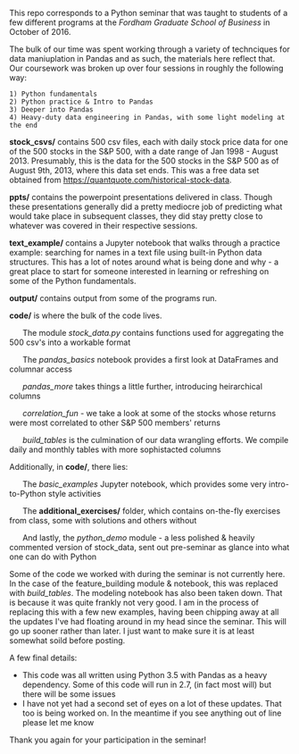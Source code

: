 This repo corresponds to a Python seminar that was taught to students of a few different programs at the *Fordham Graduate School of Business* in October of 2016. 

The bulk of our time was spent working through a variety of technciques for data maniuplation in Pandas and as such, the materials here reflect that. Our coursework was broken up over four sessions in roughly the following way:

	1) Python fundamentals
	2) Python practice & Intro to Pandas
	3) Deeper into Pandas
	4) Heavy-duty data engineering in Pandas, with some light modeling at the end

**stock_csvs/** contains 500 csv files, each with daily stock price data for one of the 500 stocks in the S&P 500, with a date range of Jan 1998 - August 2013. Presumably, this is the data for the 500 stocks in the S&P 500 as of August 9th, 2013, where this data set ends. This was a free data set obtained from https://quantquote.com/historical-stock-data.

**ppts/** contains the powerpoint presentations delivered in class. Though these presentations generally did a pretty mediocre job of predicting what would take place in subsequent classes, they did stay pretty close to whatever was covered in their respective sessions.

**text_example/** contains a Jupyter notebook that walks through a practice example: searching for names in a text file using built-in Python data structures. This has a lot of notes around what is being done and why - a great place to start for someone interested in learning or refreshing on some of the Python fundamentals. 

**output/** contains output from some of the programs run. 

**code/** is where the bulk of the code lives. 
	
&nbsp;&nbsp;&nbsp;&nbsp;&nbsp;&nbsp;The module *stock_data.py* contains functions used for aggregating the 500 csv's into a workable format
	
&nbsp;&nbsp;&nbsp;&nbsp;&nbsp;&nbsp;The *pandas_basics* notebook provides a first look at DataFrames and columnar access
	
&nbsp;&nbsp;&nbsp;&nbsp;&nbsp;&nbsp;*pandas_more* takes things a little further, introducing heirarchical columns
	
&nbsp;&nbsp;&nbsp;&nbsp;&nbsp;&nbsp;*correlation_fun* - we take a look at some of the stocks whose returns were most correlated to other S&P 500 members' returns
	
&nbsp;&nbsp;&nbsp;&nbsp;&nbsp;&nbsp;*build_tables* is the culmination of our data wrangling efforts. We compile daily and monthly tables with more sophistacted columns

Additionally, in **code/**, there lies:
	
&nbsp;&nbsp;&nbsp;&nbsp;&nbsp;&nbsp;The *basic_examples* Jupyter notebook, which provides some very intro-to-Python style activities
	
&nbsp;&nbsp;&nbsp;&nbsp;&nbsp;&nbsp;The **additional_exercises/** folder, which contains on-the-fly exercises from class, some with solutions and others without
	
&nbsp;&nbsp;&nbsp;&nbsp;&nbsp;&nbsp;And lastly, the *python_demo* module - a less polished & heavily commented version of stock_data, sent out pre-seminar as glance into what one can do with Python

Some of the code we worked with during the seminar is not currently here. In the case of the feature_building module & notebook, this was replaced with *build_tables*. The modeling notebook has also been taken down. That is because it was quite frankly not very good. I am in the process of replacing this with a few new examples, having been chipping away at all the updates I've had floating around in my head since the seminar. This will go up sooner rather than later. I just want to make sure it is at least somewhat soild before posting. 

A few final details:
- This code was all written using Python 3.5 with Pandas as a heavy dependency. Some of this code will run in 2.7, (in fact most will) but there will be some issues
- I have not yet had a second set of eyes on a lot of these updates. That too is being worked on. In the meantime if you see anything out of line please let me know 

Thank you again for your participation in the seminar! 





